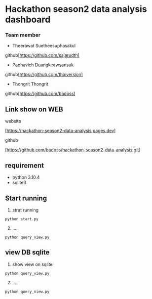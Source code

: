 # Hackathon season2 data analysis dashboard


### Team member

- Theerawat Suetheesuphasakul 

 github[https://github.com/sajarudth]
- Paphavich Duangkeawsansuk

 github[https://github.com/thaiversion]
- Thongrit Thongrit

 github[https://github.com/badoss]

## Link show on WEB

website

[https://hackathon-season2-data-analysis.pages.dev]

github

[https://github.com/badoss/hackathon-season2-data-analysis.git]


## requirement

- python 3.10.4
- sqlite3 

## Start running

1. strat running 
``` 
python start.py 
```

2. .....
``` 
python query_view.py 
```




## view DB sqlite


1. show view on sqlite
``` 
python query_view.py 
```
2. ....

``` 
python query_view.py 
```
